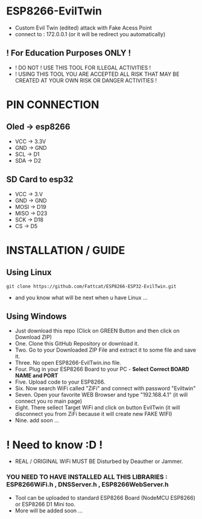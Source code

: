 # ESP8266-EvilTwin
- Custom Evil Twin (edited) attack with Fake Acess Point
- connect to : 172.0.0.1 (or it will be redirect you automatically)
## ! For Education Purposes ONLY !
- ! DO NOT ! USE THIS TOOL FOR ILLEGAL ACTIVITIES !
- ! USING THIS TOOL YOU ARE ACCEPTED ALL RISK THAT MAY BE CREATED AT YOUR OWN RISK OR DANGER ACTIVITIES !
# PIN CONNECTION
## Oled -> esp8266
- VCC -> 3.3V
- GND -> GND
- SCL -> D1
- SDA -> D2
## SD Card to esp32
- VCC -> 3.V
- GND -> GND
- MOSI -> D19
- MISO -> D23
- SCK -> D18
- CS -> D5
# INSTALLATION / GUIDE
## Using Linux
```
git clone https://github.com/Fattcat/ESP8266-ESP32-EvilTwin.git
```
- and you know what will be next when u have Linux ...
## Using Windows
- Just download this repo (Click on GREEN Button and then click on Download ZIP)
- One. Clone this GitHub Repository or download it.
- Two. Go to your Downloaded ZIP File and extract it to some file and save it.
- Three. No open ESP8266-EvilTwin.ino file.
- Four. Plug in your ESP8266 Board to your PC - <strong>Select Correct BOARD NAME and PORT</strong>
- Five. Upload code to your ESP8266.
- Six. Now search WiFi called "ZiFi" and connect with password "Eviltwin"
- Seven. Open your favorite WEB Browser and type "192.168.4.1" (it will connect you ro main page)
- Eight. There sellect Target WiFi and click on button EvilTwin (it will disconnect you from ZiFi because it will create new FAKE WIFI)
- Nine. add soon ...

# ! Need to know :D !
- REAL / ORIGINAL WiFi MUST BE Disturbed by Deauther or Jammer.
### YOU NEED TO HAVE INSTALLED ALL THIS LIBRARIES : ESP8266WiFi.h , DNSServer.h , ESP8266WebServer.h

- Tool can be uploaded to standard ESP8266 Board (NodeMCU ESP8266) or ESP8266 D1 Mini too.
- More will be added soon ...
